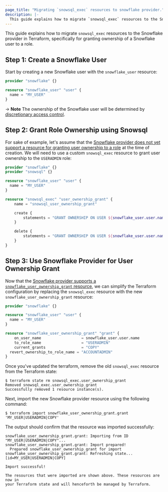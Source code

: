 ```yaml
---
page_title: "Migrating `snowsql_exec` resources to snowflake provider."
description: |-
  This guide explains how to migrate `snowsql_exec` resources to the Snowflake provider in Terraform.
---
```


This guide explains how to migrate `snowsql_exec` resources to the Snowflake provider in Terraform, specifically for granting ownership of a Snowflake user to a role.

## Step 1: Create a Snowflake User

Start by creating a new Snowflake user with the `snowflake_user` resource:

```terraform
provider "snowflake" {}

resource "snowflake_user" "user" {
  name = "MY_USER"
}
```

-> **Note** The ownership of the Snowflake user will be determined by [discretionary access control](https://docs.snowflake.com/en/user-guide/security-access-control-overview#access-control-framework).

## Step 2: Grant Role Ownership using Snowsql

For sake of example, let's assume that the [Snowflake provider does not yet support a resource for granting user ownership to a role](https://github.com/Snowflake-Labs/terraform-provider-snowflake/issues/956) at the time of creation. We will need to use a custom `snowsql_exec` resource to grant user ownership to the `USERADMIN` role:

```terraform
provider "snowflake" {}
provider "snowsql" {}

resource "snowflake_user" "user" {
  name = "MY_USER"
}

resource "snowsql_exec" "user_ownership_grant" {
    name = "snowsql_user_ownership_grant"

    create {
        statements = "GRANT OWNERSHIP ON USER ${snowflake_user.user.name} TO ROLE SYSADMIN COPY CURRENT GRANTS;"
    }

    delete {
        statements = "GRANT OWNERSHIP ON USER ${snowflake_user.user.name} TO ROLE ACCOUNTADMIN COPY CURRENT GRANTS;"
    }
}
```

## Step 3: Use Snowflake Provider for User Ownership Grant

Now that the [Snowflake provider supports a `snowflake_user_ownership_grant` resource](https://github.com/Snowflake-Labs/terraform-provider-snowflake/pull/969), we can simplify the Terraform configuration by replacing the `snowsql_exec` resource with the new `snowflake_user_ownership_grant` resource:


```terraform
provider "snowflake" {}

resource "snowflake_user" "user" {
  name = "MY_USER"
}

resource "snowflake_user_ownership_grant" "grant" {
	on_user_name                  = snowflake_user.user.name
	to_role_name                  = "USERADMIN"
	current_grants                = "COPY"
  revert_ownership_to_role_name = "ACCOUNTADMIN"
}
```

Once you've updated the terraform, remove the old `snowsql_exec` resource from the Terraform state:

```console
$ terraform state rm snowsql_exec.user_ownership_grant
Removed snowsql_exec.user_ownership_grant
Successfully removed 1 resource instance(s).
```

Next, import the new Snowflake provider resource using the following command:

```console
$ terraform import snowflake_user_ownership_grant.grant 'MY_USER|USERADMIN|COPY'
```

The output should confirm that the resource was imported successfully:

```
snowflake_user_ownership_grant.grant: Importing from ID "MY_USER|USERADMIN|COPY"...
snowflake_user_ownership_grant.grant: Import prepared!
  Prepared snowflake_user_ownership_grant for import
snowflake_user_ownership_grant.grant: Refreshing state... [id=MY_USER|USERADMIN|COPY]

Import successful!

The resources that were imported are shown above. These resources are now in
your Terraform state and will henceforth be managed by Terraform.
```